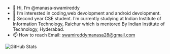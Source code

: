 - 👋 Hi, I’m @manasa-swamireddy
- 👀 I’m interested in coding,web devolopment and android devolopment.
- 🌱 Second year CSE student. I’m currently studying at Indian Institute of Information Technology, Raichur which is mentored By Indian Institute of Technology, Hyderabad.
- 📫 How to reach 
Email: swamireddymanasa28@gmail.com

![GitHub Stats](https://github-readme-stats.vercel.app/api?username=manasa-swamireddy&theme=radical)
